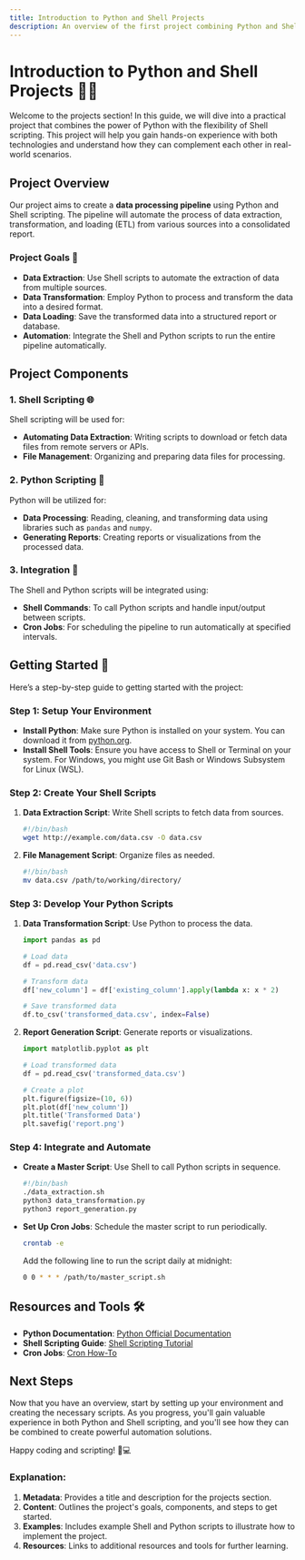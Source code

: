 ```yaml
---
title: Introduction to Python and Shell Projects
description: An overview of the first project combining Python and Shell scripting. This guide will help you understand the project's objectives and provide steps to get started.
---
```


# Introduction to Python and Shell Projects 🐍🔧

Welcome to the projects section! In this guide, we will dive into a practical project that combines the power of Python with the flexibility of Shell scripting. This project will help you gain hands-on experience with both technologies and understand how they can complement each other in real-world scenarios.

## Project Overview

Our project aims to create a **data processing pipeline** using Python and Shell scripting. The pipeline will automate the process of data extraction, transformation, and loading (ETL) from various sources into a consolidated report.

### Project Goals 🎯

- **Data Extraction**: Use Shell scripts to automate the extraction of data from multiple sources.
- **Data Transformation**: Employ Python to process and transform the data into a desired format.
- **Data Loading**: Save the transformed data into a structured report or database.
- **Automation**: Integrate the Shell and Python scripts to run the entire pipeline automatically.

## Project Components

### 1. Shell Scripting 🌐

Shell scripting will be used for:

- **Automating Data Extraction**: Writing scripts to download or fetch data files from remote servers or APIs.
- **File Management**: Organizing and preparing data files for processing.

### 2. Python Scripting 🐍

Python will be utilized for:

- **Data Processing**: Reading, cleaning, and transforming data using libraries such as `pandas` and `numpy`.
- **Generating Reports**: Creating reports or visualizations from the processed data.

### 3. Integration 🤝

The Shell and Python scripts will be integrated using:

- **Shell Commands**: To call Python scripts and handle input/output between scripts.
- **Cron Jobs**: For scheduling the pipeline to run automatically at specified intervals.

## Getting Started 🚀

Here’s a step-by-step guide to getting started with the project:

### Step 1: Setup Your Environment

- **Install Python**: Make sure Python is installed on your system. You can download it from [python.org](https://www.python.org/downloads/).
- **Install Shell Tools**: Ensure you have access to Shell or Terminal on your system. For Windows, you might use Git Bash or Windows Subsystem for Linux (WSL).

### Step 2: Create Your Shell Scripts

1. **Data Extraction Script**: Write Shell scripts to fetch data from sources.

   ```bash
   #!/bin/bash
   wget http://example.com/data.csv -O data.csv
   ```

2. **File Management Script**: Organize files as needed.
   ```bash
   #!/bin/bash
   mv data.csv /path/to/working/directory/
   ```

### Step 3: Develop Your Python Scripts

1. **Data Transformation Script**: Use Python to process the data.

   ```python
   import pandas as pd

   # Load data
   df = pd.read_csv('data.csv')

   # Transform data
   df['new_column'] = df['existing_column'].apply(lambda x: x * 2)

   # Save transformed data
   df.to_csv('transformed_data.csv', index=False)
   ```

2. **Report Generation Script**: Generate reports or visualizations.

   ```python
   import matplotlib.pyplot as plt

   # Load transformed data
   df = pd.read_csv('transformed_data.csv')

   # Create a plot
   plt.figure(figsize=(10, 6))
   plt.plot(df['new_column'])
   plt.title('Transformed Data')
   plt.savefig('report.png')
   ```

### Step 4: Integrate and Automate

- **Create a Master Script**: Use Shell to call Python scripts in sequence.

  ```bash
  #!/bin/bash
  ./data_extraction.sh
  python3 data_transformation.py
  python3 report_generation.py
  ```

- **Set Up Cron Jobs**: Schedule the master script to run periodically.
  ```bash
  crontab -e
  ```
  Add the following line to run the script daily at midnight:
  ```bash
  0 0 * * * /path/to/master_script.sh
  ```

## Resources and Tools 🛠️

- **Python Documentation**: [Python Official Documentation](https://docs.python.org/3/)
- **Shell Scripting Guide**: [Shell Scripting Tutorial](https://www.shellscript.sh)
- **Cron Jobs**: [Cron How-To](https://help.ubuntu.com/community/CronHowto)

## Next Steps

Now that you have an overview, start by setting up your environment and creating the necessary scripts. As you progress, you'll gain valuable experience in both Python and Shell scripting, and you'll see how they can be combined to create powerful automation solutions.

Happy coding and scripting! 🚀💻

### Explanation:

1. **Metadata**: Provides a title and description for the projects section.
2. **Content**: Outlines the project's goals, components, and steps to get started.
3. **Examples**: Includes example Shell and Python scripts to illustrate how to implement the project.
4. **Resources**: Links to additional resources and tools for further learning.

```

```
